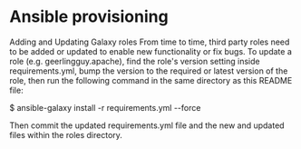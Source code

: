 # Ansible provisioning

Adding and Updating Galaxy roles
From time to time, third party roles need to be added or updated to enable new functionality or fix bugs. 
To update a role (e.g. geerlingguy.apache), find the role's version setting inside requirements.yml, 
bump the version to the required or latest version of the role, then run the following command in the 
same directory as this README file:

$ ansible-galaxy install -r requirements.yml --force

Then commit the updated requirements.yml file and the new and updated files within the roles directory.